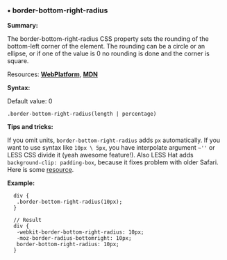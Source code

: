 ### <a name="border-bottom-right-radius"></a> &#8226; border-bottom-right-radius
**Summary:**

The border-bottom-right-radius CSS property sets the rounding of the bottom-left corner of the element. The rounding can be a circle or an ellipse, or if one of the value is 0 no rounding is done and the corner is square.

Resources: **[WebPlatform](http://docs.webplatform.org/wiki/css/properties/border-radius)**, **[MDN](https://developer.mozilla.org/en-US/docs/Web/CSS/border-bottom-right-radius)**

**Syntax:**

Default value: 0

    .border-bottom-right-radius(length | percentage)

**Tips and tricks:**

If you omit units, `border-bottom-right-radius` adds `px` automatically. 
If you want to use syntax like `10px \ 5px`, you have interpolate argument `~''` or LESS CSS divide it (yeah awesome feature!).
Also LESS Hat adds `background-clip: padding-box`, because it fixes problem with older Safari. Here is some [resource](http://tumble.sneak.co.nz/post/928998513/fixing-the-background-bleed).
  
**Example:**

      div {
       .border-bottom-right-radius(10px);
      }
      
      // Result
      div {
       -webkit-border-bottom-right-radius: 10px;
       -moz-border-radius-bottomright: 10px;
       border-bottom-right-radius: 10px;
      }   

